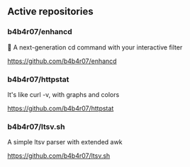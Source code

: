 ## Active repositories


### b4b4r07/enhancd

:rocket: A next-generation cd command with your interactive filter

https://github.com/b4b4r07/enhancd

### b4b4r07/httpstat

It's like curl -v, with graphs and colors

https://github.com/b4b4r07/httpstat

### b4b4r07/ltsv.sh

A simple ltsv parser with extended awk

https://github.com/b4b4r07/ltsv.sh

